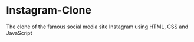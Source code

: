 # Instagram-Clone
The clone of the famous social media site Instagram using HTML, CSS and JavaScript
